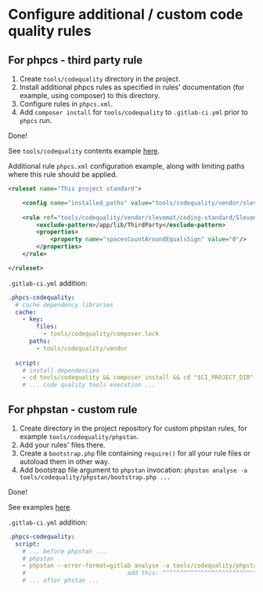 # Configure additional / custom code quality rules

## For phpcs - third party rule

1. Create `tools/codequality` directory in the project.
2. Install additional phpcs rules as specified in rules' documentation (for example, using composer) to this directory.
3. Configure rules in `phpcs.xml`.
4. Add `composer install` for `tools/codequality` to `.gitlab-ci.yml` prior to `phpcs` run. 

Done!

See `tools/codequality` contents example [here](phpcs).

Additional rule `phpcs.xml` configuration example, along with limiting paths where this rule should be applied.

```xml
<ruleset name="This project standard">

    <config name="installed_paths" value="tools/codequality/vendor/slevomat/coding-standard"/>
    
    <rule ref="tools/codequality/vendor/slevomat/coding-standard/SlevomatCodingStandard/Sniffs/TypeHints/DeclareStrictTypesSniff.php">
        <exclude-pattern>/app/lib/ThirdParty</exclude-pattern>
        <properties>
            <property name="spacesCountAroundEqualsSign" value="0"/>
        </properties>
    </rule>

</ruleset>
```

`.gitlab-ci.yml` addition:

```yaml
.phpcs-codequality:
  # cache dependency libraries
  cache:
    - key:
        files:
          - tools/codequality/composer.lock
      paths:
        - tools/codequality/vendor
  
  script:
    # install dependencies
    - cd tools/codequality && composer install && cd "$CI_PROJECT_DIR"
    # ... code quality tools execution ... 
```

## For phpstan - custom rule

1. Create directory in the project repository for custom phpstan rules, for example `tools/codequality/phpstan`.
2. Add your rules' files there.
3. Create a `bootstrap.php` file containing `require()` for all your rule files or autoload them in other way.
4. Add bootstrap file argument to `phpstan` invocation: `phpstan analyse -a tools/codequality/phpstan/bootstrap.php ...`

Done!

See examples [here](phpstan).

`.gitlab-ci.yml` addition:

```yaml
.phpcs-codequality:
  script:
    # ... before phpstan ... 
    # phpstan
    - phpstan --error-format=gitlab analyse -a tools/codequality/phpstan/bootstrap.php > phpstan-codequality.json || true
    #                             add this: ^^^^^^^^^^^^^^^^^^^^^^^^^^^^^^^^^^^^^^^^^^  
    # ... after phstan ...
```

